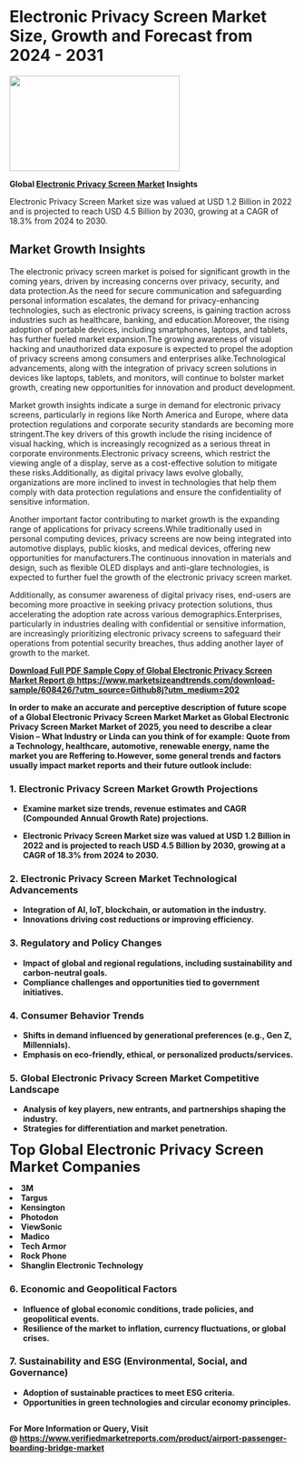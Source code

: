 <H1>Electronic Privacy Screen Market Size, Growth and Forecast from 2024 - 2031</H1><img class="aligncenter size-medium wp-image-584254" src="https://thirdeyenews.in/wp-content/uploads/2024/09/Global-Market-Research-300x168.jpeg" alt="" width="300" height="168" /><p><strong>Global&nbsp;<a href="https://www.marketsizeandtrends.com/download-sample/608426/?utm_source=Github8j?utm_medium=202">Electronic Privacy Screen Market</a> Insights</strong></p><p>Electronic Privacy Screen Market size was valued at USD 1.2 Billion in 2022 and is projected to reach USD 4.5 Billion by 2030, growing at a CAGR of 18.3% from 2024 to 2030.</p><p><h2>Market Growth Insights</h2> <p>The electronic privacy screen market is poised for significant growth in the coming years, driven by increasing concerns over privacy, security, and data protection.As the need for secure communication and safeguarding personal information escalates, the demand for privacy-enhancing technologies, such as electronic privacy screens, is gaining traction across industries such as healthcare, banking, and education.Moreover, the rising adoption of portable devices, including smartphones, laptops, and tablets, has further fueled market expansion.The growing awareness of visual hacking and unauthorized data exposure is expected to propel the adoption of privacy screens among consumers and enterprises alike.Technological advancements, along with the integration of privacy screen solutions in devices like laptops, tablets, and monitors, will continue to bolster market growth, creating new opportunities for innovation and product development.</p> <p><strong><a href="#"></a></strong></p> <p>Market growth insights indicate a surge in demand for electronic privacy screens, particularly in regions like North America and Europe, where data protection regulations and corporate security standards are becoming more stringent.The key drivers of this growth include the rising incidence of visual hacking, which is increasingly recognized as a serious threat in corporate environments.Electronic privacy screens, which restrict the viewing angle of a display, serve as a cost-effective solution to mitigate these risks.Additionally, as digital privacy laws evolve globally, organizations are more inclined to invest in technologies that help them comply with data protection regulations and ensure the confidentiality of sensitive information.</p> <p>Another important factor contributing to market growth is the expanding range of applications for privacy screens.While traditionally used in personal computing devices, privacy screens are now being integrated into automotive displays, public kiosks, and medical devices, offering new opportunities for manufacturers.The continuous innovation in materials and design, such as flexible OLED displays and anti-glare technologies, is expected to further fuel the growth of the electronic privacy screen market.</p> <p>Additionally, as consumer awareness of digital privacy rises, end-users are becoming more proactive in seeking privacy protection solutions, thus accelerating the adoption rate across various demographics.Enterprises, particularly in industries dealing with confidential or sensitive information, are increasingly prioritizing electronic privacy screens to safeguard their operations from potential security breaches, thus adding another layer of growth to the market.</p> <p><strong><a href="#"></p><p><span class=""><strong>Download Full PDF Sample Copy of Global Electronic Privacy Screen Market Report</strong> @ <a href="https://www.marketsizeandtrends.com/download-sample/608426/?utm_source=Github8j?utm_medium=202" target="_blank">https://www.marketsizeandtrends.com/download-sample/608426/?utm_source=Github8j?utm_medium=202</a></span></p><p>In order to make an accurate and perceptive description of future scope of a Global&nbsp;Electronic Privacy Screen Market Market as Global&nbsp;Electronic Privacy Screen Market Market of 2025, you need to describe a clear Vision &ndash; What Industry or Linda can you think of for example: Quote from a Technology, healthcare, automotive, renewable energy, name the market you are Reffering to.However, some general trends and factors usually impact market reports and their future outlook include:</p><h3>1.&nbsp;<strong>Electronic Privacy Screen Market Growth Projections</strong></h3><ul><li>Examine market size trends, revenue estimates and CAGR (Compounded Annual Growth Rate) projections.</li><li><p>Electronic Privacy Screen Market size was valued at USD 1.2 Billion in 2022 and is projected to reach USD 4.5 Billion by 2030, growing at a CAGR of 18.3% from 2024 to 2030.</p></li></ul><h3>2.&nbsp;<strong>Electronic Privacy Screen Market Technological Advancements</strong></h3><ul><li>Integration of AI, IoT, blockchain, or automation in the industry.</li><li>Innovations driving cost reductions or improving efficiency.</li></ul><h3>3.&nbsp;<strong>Regulatory and Policy Changes</strong></h3><ul><li>Impact of global and regional regulations, including sustainability and carbon-neutral goals.</li><li>Compliance challenges and opportunities tied to government initiatives.</li></ul><h3>4.&nbsp;<strong>Consumer Behavior Trends</strong></h3><ul><li>Shifts in demand influenced by generational preferences (e.g., Gen Z, Millennials).</li><li>Emphasis on eco-friendly, ethical, or personalized products/services.</li></ul><h3>5.&nbsp;<strong>Global Electronic Privacy Screen Market Competitive Landscape</strong></h3><ul><li>Analysis of key players, new entrants, and partnerships shaping the industry.</li><li>Strategies for differentiation and market penetration.</li></ul><p data-pm-slice="1 1 []"><span style="color: inherit; font-family: inherit; font-size: 25px;">Top Global Electronic Privacy Screen Market Companies</span></p><div class="" data-test-id=""><p><li>3M</li><li> Targus</li><li> Kensington</li><li> Photodon</li><li> ViewSonic</li><li> Madico</li><li> Tech Armor</li><li> Rock Phone</li><li> Shanglin Electronic Technology</li></p></div><h3>6.&nbsp;<strong>Economic and Geopolitical Factors</strong></h3><ul><li>Influence of global economic conditions, trade policies, and geopolitical events.</li><li>Resilience of the market to inflation, currency fluctuations, or global crises.</li></ul><h3>7.&nbsp;<strong>Sustainability and ESG (Environmental, Social, and Governance)</strong></h3><ul><li>Adoption of sustainable practices to meet ESG criteria.</li><li>Opportunities in green technologies and circular economy principles.</li></ul><h2><strong style="font-size: 14px;">For More Information or Query, Visit @&nbsp;</strong><a style="background-color: #ffffff; font-size: 14px;" href="https://www.marketsizeandtrends.com/report/electronic-privacy-screen-market/" target="_blank">https://www.verifiedmarketreports.com/product/airport-passenger-boarding-bridge-market</a></h2>